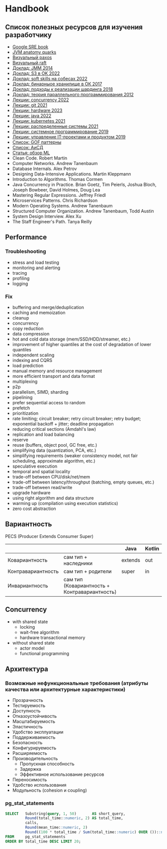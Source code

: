 # Handbook

## Список полезных ресурсов для изучения разработчику
- [Google SRE book](https://sre.google/sre-book/foreword/)
- [JVM anatomy quarks](https://shipilev.net/jvm/anatomy-quarks/)
- [Визуальный paxos](https://isaacwr.github.io/thesecretlivesofdata/paxos/)
- [Визуальный raft](http://thesecretlivesofdata.com/raft/)
- [Доклад: JMM 2014](https://www.youtube.com/watch?v=iB2N8aqwtxc)
- [Доклад: S3 в OK 2022](https://www.youtube.com/watch?v=N3mbocqCtsk)
- [Доклад: soft skills на собесах 2022](https://www.youtube.com/watch?v=S-jQIYp38tc)
- [Доклад: бинарныое хранилище в ОК 2017](https://www.youtube.com/watch?v=Hs2txKgnpAk)
- [Доклад: подходы к реализации шардинга 2018](https://www.youtube.com/watch?v=DfaTNXCsYRg)
- [Доклад: теория параллельного программирования 2012](https://www.youtube.com/watch?v=D8DXW7wlGDE)
- [Лекции: concurrency 2022](https://www.youtube.com/playlist?list=PL4_hYwCyhAva37lNnoMuBcKRELso5nvBm)
- [Лекции: git 2021](https://www.youtube.com/playlist?list=PLDyvV36pndZFHXjXuwA_NywNrVQO0aQqb)
- [Лекции: hardware 2023](https://www.youtube.com/watch?v=czl3NwGNuHg&list=PLcXpxQEvs8cPCuSy7hliyFXI1l829u7RZ)
- [Лекции: java 2022](https://www.youtube.com/playlist?list=PLlb7e2G7aSpTCB2OxGlezpgOXwq4xer7Z)
- [Лекции: kubernetes 2021](https://www.youtube.com/playlist?list=PL8D2P0ruohOBSA_CDqJLflJ8FLJNe26K-)
- [Лекции: распределенные системы 2021](https://www.youtube.com/playlist?list=PL4_hYwCyhAvaYKF6HkyCximCvlExxxnrC)
- [Лекции: системное программирование 2019](https://www.youtube.com/playlist?list=PLrCZzMib1e9pOdLmE2qtMgL3QMEIrxyu7)
- [Лекции: управление IT-проектами и продуктом 2019](https://www.youtube.com/playlist?list=PLrCZzMib1e9oUFO9saNfPAqBjpQW8v9I-)
- [Список: GOF паттерны](https://refactoring.guru/ru/design-patterns)
- [Список: АиСД](https://www.geeksforgeeks.org/learn-data-structures-and-algorithms-dsa-tutorial/)
- [Статья: обзор ML](https://vas3k.ru/blog/machine_learning/)
- Clean Code. Robert Martin
- Computer Networks. Andrew Tanenbaum
- Database Internals. Alex Petrov
- Designing Data-Intensive Applications. Martin Kleppmann
- Introduction to Algorithms. Thomas Cormen
- Java Concurrency in Practice. Brian Goetz, Tim Peierls, Joshua Bloch, Joseph Bowbeer, David Holmes, Doug Lea
- Mastering Regular Expressions. Jeffrey Friedl
- Microservices Patterns. Chris Richardson
- Modern Operating Systems. Andrew Tanenbaum
- Structured Computer Organization. Andrew Tanenbaum, Todd Austin
- System Design Interview. Alex Xu
- The Staff Engineer's Path. Tanya Reilly

## Performance

### Troubleshooting
- stress and load testing
- monitoring and alerting
- tracing
- profiling
- logging

### Fix
- buffering and merge/deduplication
- caching and memoization
- cleanup
- concurrency
- copy reduction
- data compression
- hot and cold data storage (mem/SSD/HDD/streamer, etc.)
- improvement of higher quantiles at the cost of degradation of lower quantiles
- independent scaling
- indexing and CQRS
- load prediction
- manual memory and resource management
- more efficient transport and data format
- multiplexing
- p2p
- parallelism, SIMD, sharding
- pipelining
- prefer sequential access to random
- prefetch
- prioritization
- rate limiting; circuit breaker; retry circuit breaker; retry budget; exponential backoff + jitter; deadline propagation
- reducing critical sections (Amdahl's law)
- replication and load balancing
- reserve
- reuse (buffers, object pool, GC free, etc.)
- simplifying data (quantization, PCA, etc.)
- simplifying requirements (weaker consistency model, not fair scheduling, approximate algorithm, etc.)
- speculative execution
- temporal and spatial locality
- trade-off between CPU/disk/net/mem
- trade-off between latency/throughput (batching, empty queues, etc.)
- trade-off between read/write
- upgrade hardware
- using right algorithm and data structure
- warming up (compilation using execution statistics)
- zero cost abstraction

## Вариантность

PECS (Producer Extends Consumer Super)

|                    |                                               | Java    | Kotlin | Scala |
|--------------------|-----------------------------------------------|---------|--------|-------|
| Ковариантность     | сам тип + наследники                          | extends | out    | +     |
| Контравариантность | сам тип + родители                            | super   | in     | -     |
| Инвариантность     | сам тип (Ковариантность + Контравариантность) |         |        |       |

## Concurrency
- with shared state
    + locking
    + wait-free algorithm
    + hardware transactional memory
- without shared state
    + actor model
    + functional programming

## Архитектура

### Возможные нефункциональные требования (атрибуты качества или архитектурные характеристики)
- Прозрачность
- Тестируемость
- Доступность
- Отказоустойчивость
- Масштабируемость
- Эластичность
- Удобство эксплуатации
- Поддерживаемость
- Безопасность
- Конфигурируемость
- Расширяемость
- Производительность
    + Пропускная способность
    + Задержка
    + Эффективное использование ресурсов
- Переносимость
- Удобство использования
- Модульность (cohesion и coupling)

### pg_stat_statements
```sql
SELECT   Substring(query, 1, 50)       AS short_query,
         Round(total_time::numeric, 2) AS total_time,
         calls,
         Round(mean_time::numeric, 2)                                             AS mean,
         Round((100 * total_time / Sum(total_time::numeric) OVER ())::numeric, 2) AS percentage_cpu
FROM     pg_stat_statements
ORDER BY total_time DESC LIMIT 20; 
```
